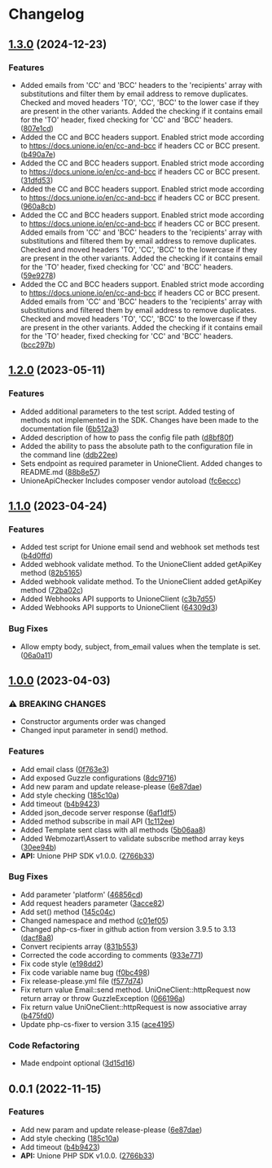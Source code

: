 # Changelog

## [1.3.0](https://github.com/unione-repo/unione-php/compare/v1.2.0...v1.3.0) (2024-12-23)


### Features

* Added emails from 'CC' and 'BCC' headers to the 'recipients' array with substitutions and filter them by email address to remove duplicates. Checked and moved headers 'TO', 'CC', 'BCC' to the lower case if they are present in the other variants. Added the checking if it contains email for the 'TO' header, fixed checking for 'CC' and 'BCC' headers. ([807e1cd](https://github.com/unione-repo/unione-php/commit/807e1cd075dafae9fe21ade31c3d68b12d51d954))
* Added the CC and BCC headers support. Enabled strict mode according to https://docs.unione.io/en/cc-and-bcc if headers CC or BCC present. ([b490a7e](https://github.com/unione-repo/unione-php/commit/b490a7e6b07275d3d3200e45c28d58ea4b700237))
* Added the CC and BCC headers support. Enabled strict mode according to https://docs.unione.io/en/cc-and-bcc if headers CC or BCC present. ([31dfd53](https://github.com/unione-repo/unione-php/commit/31dfd534e55230f3cfe60513ca333bf1fcb05cd4))
* Added the CC and BCC headers support. Enabled strict mode according to https://docs.unione.io/en/cc-and-bcc if headers CC or BCC present. ([960a8cb](https://github.com/unione-repo/unione-php/commit/960a8cbda6cf8a16bc8a12f84a73682e797e726b))
* Added the CC and BCC headers support. Enabled strict mode according to https://docs.unione.io/en/cc-and-bcc if headers CC or BCC present. Added emails from 'CC' and 'BCC' headers to the 'recipients' array with substitutions and filtered them by email address to remove duplicates. Checked and moved headers 'TO', 'CC', 'BCC' to the lowercase if they are present in the other variants. Added the checking if it contains email for the 'TO' header, fixed checking for 'CC' and 'BCC' headers. ([59e9278](https://github.com/unione-repo/unione-php/commit/59e92780ffa293d10ff30f68e60d556e4ff87652))
* Added the CC and BCC headers support. Enabled strict mode according to https://docs.unione.io/en/cc-and-bcc if headers CC or BCC present. Added emails from 'CC' and 'BCC' headers to the 'recipients' array with substitutions and filtered them by email address to remove duplicates. Checked and moved headers 'TO', 'CC', 'BCC' to the lowercase if they are present in the other variants. Added the checking if it contains email for the 'TO' header, fixed checking for 'CC' and 'BCC' headers. ([bcc297b](https://github.com/unione-repo/unione-php/commit/bcc297be199136e3096e95ad08684df345032a4e))

## [1.2.0](https://github.com/unione-repo/unione-php/compare/v1.1.0...v1.2.0) (2023-05-11)


### Features

* Added additional parameters to the test script. Added testing of methods not implemented in the SDK. Changes have been made to the documentation file ([6b512a3](https://github.com/unione-repo/unione-php/commit/6b512a335d9d3d288168d4c2e8faf58c278c5378))
* Added description of how to pass the config file path ([d8bf80f](https://github.com/unione-repo/unione-php/commit/d8bf80fd2cfff815f8bab7108cb1e00a68700b1d))
* Added the ability to pass the absolute path to the configuration file in the command line ([ddb22ee](https://github.com/unione-repo/unione-php/commit/ddb22ee4e1a5667d1d37f0e97db61f34e9012aa4))
* Sets endpoint as required parameter in UnioneClient. Added changes to README.md ([88b8e57](https://github.com/unione-repo/unione-php/commit/88b8e5792e8daaca2cb04b0dc556f6dfb7cff640))
* UnioneApiChecker Includes composer vendor autoload ([fc6eccc](https://github.com/unione-repo/unione-php/commit/fc6eccc7de715628a2d059d2f61f654652d5ee05))

## [1.1.0](https://github.com/unione-repo/unione-php/compare/v1.0.0...v1.1.0) (2023-04-24)


### Features

* Added test script for Unione email send and webhook set methods test ([b4d0ffd](https://github.com/unione-repo/unione-php/commit/b4d0ffd6656aba438b6f8b22a5d489ca85f911e4))
* Added webhook validate method. To the UnioneClient added getApiKey method ([82b5165](https://github.com/unione-repo/unione-php/commit/82b51659f70a31379e2c80a43325f35bfff71bad))
* Added webhook validate method. To the UnioneClient added getApiKey method ([72ba02c](https://github.com/unione-repo/unione-php/commit/72ba02cc5553421cbded9c963a6d70b78bfc9f4a))
* Added Webhooks API supports to UnioneClient ([c3b7d55](https://github.com/unione-repo/unione-php/commit/c3b7d554a61ff36ab3bfe87dfd974e98b5f810b0))
* Added Webhooks API supports to UnioneClient ([64309d3](https://github.com/unione-repo/unione-php/commit/64309d375f19bc76026d013bae7161d2d846da55))


### Bug Fixes

* Allow empty body, subject, from_email values when the template is set. ([06a0a11](https://github.com/unione-repo/unione-php/commit/06a0a11ddf1472f3789d3f21cd4ed11c7d68e249))

## [1.0.0](https://github.com/unione-repo/unione-php/compare/v0.0.1...v1.0.0) (2023-04-03)


### ⚠ BREAKING CHANGES

* Constructor arguments order was changed
* Changed input parameter in send() method.

### Features

* Add email class ([0f763e3](https://github.com/unione-repo/unione-php/commit/0f763e33de1296ea27c686b10cb0b0bac9dfe4c4))
* Add exposed Guzzle configurations ([8dc9716](https://github.com/unione-repo/unione-php/commit/8dc971691c08511d15696fba1e6f4b83acbee914))
* Add new param and update release-please ([6e87dae](https://github.com/unione-repo/unione-php/commit/6e87daeb2eca0d0df9ea873d5b654083a154671b))
* Add style checking ([185c10a](https://github.com/unione-repo/unione-php/commit/185c10aa31d57c52c3e12e4beb5b42be2941c0bb))
* Add timeout ([b4b9423](https://github.com/unione-repo/unione-php/commit/b4b9423219e7c54566f8c1d78b940f7a97649d3f))
* Added json_decode server response ([6af1df5](https://github.com/unione-repo/unione-php/commit/6af1df593ba9a4ad4a5a54b5a2fb9b9d98275cd7))
* Added method subscribe in mail API ([1c112ee](https://github.com/unione-repo/unione-php/commit/1c112eec2bc9548a9f1ad81f7e1f6c6d8d507b19))
* Added Template sent class with all methods ([5b06aa8](https://github.com/unione-repo/unione-php/commit/5b06aa8af2b38eff6cb5794f59b6e876c82e8ace))
* Added Webmozart\Assert to validate subscribe method array keys ([30ee94b](https://github.com/unione-repo/unione-php/commit/30ee94b097cd733ac285399ccd32c3774546f8ed))
* **API:** Unione PHP SDK v1.0.0. ([2766b33](https://github.com/unione-repo/unione-php/commit/2766b33bf2458b59405a9ed49b0879fc31418925))


### Bug Fixes

* Add parameter 'platform' ([46856cd](https://github.com/unione-repo/unione-php/commit/46856cd48cfcfae1dda08785c378c79980bac159))
* Add request headers parameter ([3acce82](https://github.com/unione-repo/unione-php/commit/3acce82de2407254a8c47d7ff13590fdcec1697d))
* Add set() method ([145c04c](https://github.com/unione-repo/unione-php/commit/145c04c33d11863c50c352bc1e7d7cc1d9390636))
* Changed namespace and method ([c01ef05](https://github.com/unione-repo/unione-php/commit/c01ef05869964faecff759436ca66979c784e7ef))
* Changed php-cs-fixer in github action from version 3.9.5 to 3.13 ([dacf8a8](https://github.com/unione-repo/unione-php/commit/dacf8a81aacee7aa57708dae803c181fb81d5e14))
* Convert recipients array ([831b553](https://github.com/unione-repo/unione-php/commit/831b553b007e837972a133b29b68a5aa60ab31b4))
* Corrected the code according to comments ([933e771](https://github.com/unione-repo/unione-php/commit/933e7713b7111a81be8b59a86e46795f28779808))
* Fix code style ([e198dd2](https://github.com/unione-repo/unione-php/commit/e198dd24b25e56c07c41fd5fb51cbbfeb6b39d6f))
* Fix code variable name bug ([f0bc498](https://github.com/unione-repo/unione-php/commit/f0bc4986d1ccf2e43f3bfa3c50cef05bcfd1d785))
* Fix release-please.yml file ([f577d74](https://github.com/unione-repo/unione-php/commit/f577d740612c3c5760188707b6f8034ea07fb216))
* Fix return value Email::send method. UniOneClient::httpRequest now return array or throw GuzzleException ([066196a](https://github.com/unione-repo/unione-php/commit/066196a1517887abd1c6e796729f3526201129ae))
* Fix return value UniOneClient::httpRequest is now associative array ([b475fd0](https://github.com/unione-repo/unione-php/commit/b475fd0426eb44eb9e1021954b6f9be2d5037b67))
* Update php-cs-fixer to version 3.15 ([ace4195](https://github.com/unione-repo/unione-php/commit/ace4195709f89207d6c869dc61e2dac22d7d8226))


### Code Refactoring

* Made endpoint optional ([3d15d16](https://github.com/unione-repo/unione-php/commit/3d15d16d055a098def05b206531521167574ac7d))

## 0.0.1 (2022-11-15)


### Features

* Add new param and update release-please ([6e87dae](https://github.com/unione-repo/unione-php/commit/6e87daeb2eca0d0df9ea873d5b654083a154671b))
* Add style checking ([185c10a](https://github.com/unione-repo/unione-php/commit/185c10aa31d57c52c3e12e4beb5b42be2941c0bb))
* Add timeout ([b4b9423](https://github.com/unione-repo/unione-php/commit/b4b9423219e7c54566f8c1d78b940f7a97649d3f))
* **API:** Unione PHP SDK v1.0.0. ([2766b33](https://github.com/unione-repo/unione-php/commit/2766b33bf2458b59405a9ed49b0879fc31418925))
